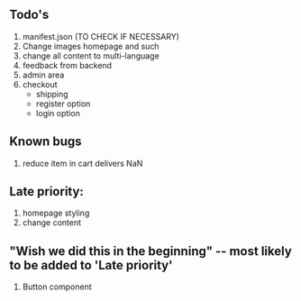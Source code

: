 

## Todo's
1. manifest.json (TO CHECK IF NECESSARY)
2. Change images homepage and such 
3. change all content to multi-language
4. feedback from backend
5. admin area
6. checkout 
    - shipping
    - register option
    - login option

## Known bugs
1. reduce item in cart delivers NaN 

## Late priority:
1. homepage styling
2. change content

## "Wish we did this in the beginning" -- most likely to be added to 'Late priority' 
1. Button component 